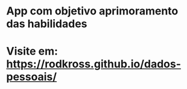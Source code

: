 # App com objetivo aprimoramento das habilidades
# Visite em: https://rodkross.github.io/dados-pessoais/
